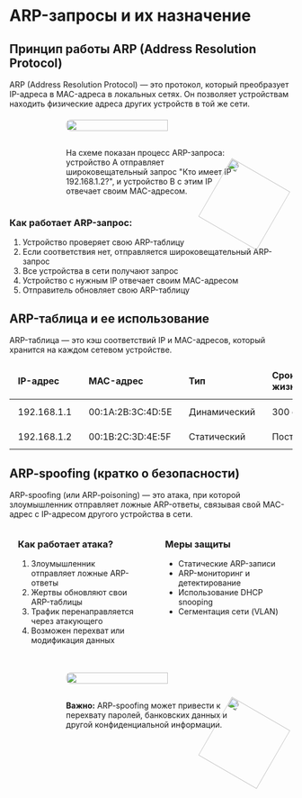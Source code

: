 # ARP-запросы и их назначение

<h2 id="arp-principle">Принцип работы ARP (Address Resolution Protocol)</h2><p>ARP (Address Resolution Protocol) — это протокол, который преобразует IP-адреса в MAC-адреса в локальных сетях. Он позволяет устройствам находить физические адреса других устройств в той же сети.</p><div style="position: relative; display: flex; justify-content: center; flex-direction: column; align-items: center; margin: 20px 0;"> <img width="60%" src="/theory/arp-process.png" style="border-radius: 0.5rem;" /> <div class='note'> На схеме показан процесс ARP-запроса: устройство A отправляет широковещательный запрос "Кто имеет IP 192.168.1.2?", и устройство B с этим IP отвечает своим MAC-адресом. <img src="/cat4.svg" style="position: absolute; bottom: 0; right: 0; translate: 50% 50%; transform: rotate(30deg); width: 120px;"> </div> </div><h3>Как работает ARP-запрос:</h3> <ol> <li>Устройство проверяет свою ARP-таблицу</li> <li>Если соответствия нет, отправляется широковещательный ARP-запрос</li> <li>Все устройства в сети получают запрос</li> <li>Устройство с нужным IP отвечает своим MAC-адресом</li> <li>Отправитель обновляет свою ARP-таблицу</li> </ol><h2 id="arp-table">ARP-таблица и ее использование</h2><p>ARP-таблица — это кэш соответствий IP и MAC-адресов, который хранится на каждом сетевом устройстве.</p><table> <thead> <tr> <th>IP-адрес</th> <th>MAC-адрес</th> <th>Тип</th> <th>Срок жизни</th> </tr> </thead> <tbody> <tr> <td>192.168.1.1</td> <td>00:1A:2B:3C:4D:5E</td> <td>Динамический</td> <td>300 сек</td> </tr> <tr> <td>192.168.1.2</td> <td>00:1B:2C:3D:4E:5F</td> <td>Статический</td> <td>Постоянный</td> </tr> </tbody> </table><h2 id="arp-spoofing">ARP-spoofing (кратко о безопасности)</h2><p>ARP-spoofing (или ARP-poisoning) — это атака, при которой злоумышленник отправляет ложные ARP-ответы, связывая свой MAC-адрес с IP-адресом другого устройства в сети.</p><div style="display: flex; gap: 20px; margin: 20px 0;"> <div style="flex: 1; border: 1px solid var(--detail-gray); border-radius: 0.5rem; padding: 15px;"> <h3 style="margin-top: 0;">Как работает атака?</h3> <ol> <li>Злоумышленник отправляет ложные ARP-ответы</li> <li>Жертвы обновляют свои ARP-таблицы</li> <li>Трафик перенаправляется через атакующего</li> <li>Возможен перехват или модификация данных</li> </ol> </div> <div style="flex: 1; border: 1px solid var(--detail-gray); border-radius: 0.5rem; padding: 15px;"> <h3 style="margin-top: 0;">Меры защиты</h3> <ul> <li>Статические ARP-записи</li> <li>ARP-мониторинг и детектирование</li> <li>Использование DHCP snooping</li> <li>Сегментация сети (VLAN)</li> </ul> </div> </div><div style="position: relative; display: flex; justify-content: center; flex-direction: column; align-items: center; margin: 20px 0;"> <img src="/theory/arp-spoofing.png" style="width: 60%; border-radius: 0.5rem;"> <div class="note warning"> <strong>Важно:</strong> ARP-spoofing может привести к перехвату паролей, банковских данных и другой конфиденциальной информации.<img src="/cat4.svg" style="position: absolute; bottom: 0; right: 0; translate: 50% 50%; transform: rotate(30deg); width: 120px;"> </div> </div><style> table { width: 100%; border-collapse: collapse; margin: 15px 0; } th, td { padding: 12px 15px; border: 1px solid var(--detail-gray); text-align: left; } th { background-color: var(--element-gray); font-weight: bold; } tr:nth-child(even) { background-color: var(--element-gray); } .note { border-left: 4px solid var(--highlight-purple); background-color: var(--element-gray); width: 60%; min-height: 60px; border-radius: 0.5rem; padding: 15px; position: relative; margin-top: 15px; } .note.warning { border-left-color: var(--warning-orange); } code { background-color: #f0f0f0; padding: 2px 4px; border-radius: 3px; font-family: monospace; } </style>
